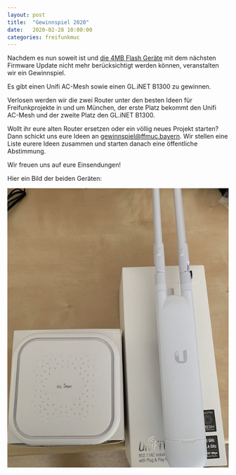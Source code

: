 ```yaml
---
layout: post
title:  "Gewinnspiel 2020"
date:   2020-02-28 10:00:00
categories: freifunkmuc
---
```


Nachdem es nun soweit ist und [die 4MB Flash Geräte](https://ffmuc.net/freifunkmuc/2019/07/11/austausch-aelterer-geraete/) mit dem nächsten Firmware Update nicht mehr berücksichtigt werden können, veranstalten wir ein Gewinnspiel. 

Es gibt einen Unifi AC-Mesh sowie einen GL.iNET B1300 zu gewinnen.

Verlosen werden wir die zwei Router unter den besten Ideen für Freifunkprojekte in und um München, der erste Platz bekommt den Unifi AC-Mesh und der zweite Platz den GL.iNET B1300.

Wollt ihr eure alten Router ersetzen oder ein völlig neues Projekt starten? Dann schickt uns eure Ideen an [gewinnspiel@ffmuc.bayern](mailto:gewinnspiel@ffmuc.bayern). Wir stellen eine Liste eurere Ideen zusammen und starten danach eine öffentliche Abstimmung.

Wir freuen uns auf eure Einsendungen!

Hier ein Bild der beiden Geräten:

![UAP-AC-M / GL.Inet B1300](/assets/gewinnspiel-2020.jpg)